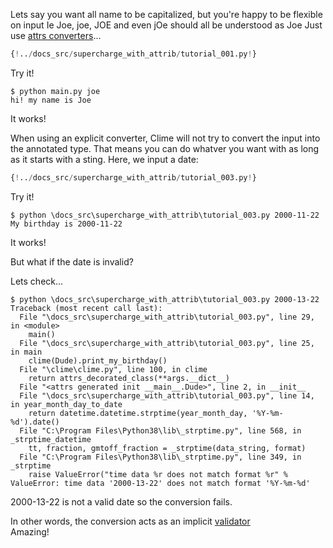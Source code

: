 Lets say you want all name to be capitalized, but you're happy to be flexible on input
Ie Joe, joe, JOE and even jOe should all be understood as Joe
Just use [attrs converters](https://www.attrs.org/en/stable/examples.html#conversion)... 

```Python
{!../docs_src/supercharge_with_attrib/tutorial_001.py!}
```
Try it!

```console
$ python main.py joe
hi! my name is Joe
```
It works!

When using an explicit converter, Clime will not try to convert the input into the annotated type.
That means you can do whatver you want with as long as it starts with a sting.
Here, we input a date:


```Python
{!../docs_src/supercharge_with_attrib/tutorial_003.py!}
```

Try it!

```console
$ python \docs_src\supercharge_with_attrib\tutorial_003.py 2000-11-22
My birthday is 2000-11-22

```
It works!

But what if the date is invalid?

Lets check...
```console
$ python \docs_src\supercharge_with_attrib\tutorial_003.py 2000-13-22
Traceback (most recent call last):
  File "\docs_src\supercharge_with_attrib\tutorial_003.py", line 29, in <module>
    main()
  File "\docs_src\supercharge_with_attrib\tutorial_003.py", line 25, in main
    clime(Dude).print_my_birthday()
  File "\clime\clime.py", line 100, in clime
    return attrs_decorated_class(**args.__dict__)
  File "<attrs generated init __main__.Dude>", line 2, in __init__
  File "\docs_src\supercharge_with_attrib\tutorial_003.py", line 14, in year_month_day_to_date
    return datetime.datetime.strptime(year_month_day, '%Y-%m-%d').date()
  File "C:\Program Files\Python38\lib\_strptime.py", line 568, in _strptime_datetime
    tt, fraction, gmtoff_fraction = _strptime(data_string, format)
  File "C:\Program Files\Python38\lib\_strptime.py", line 349, in _strptime
    raise ValueError("time data %r does not match format %r" %
ValueError: time data '2000-13-22' does not match format '%Y-%m-%d'
```
2000-13-22 is not a valid date so the conversion fails.

In other words, the conversion acts as an implicit [validator](../validators/)   
Amazing!


